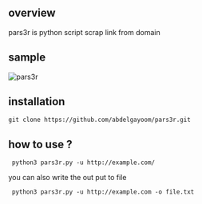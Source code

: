 ## overview 
pars3r is python script scrap link from domain
## sample

![pars3r](https://abduonly54.000webhostapp.com/wp-content/uploads/2020/02/pars3r-768x371.png)

## installation
~~~~
git clone https://github.com/abdelgayoom/pars3r.git
~~~~

## how to use ?
~~~~
 python3 pars3r.py -u http://example.com/ 
~~~~

 you can also write the out put to file
~~~~
 python3 pars3r.py -u http://example.com -o file.txt
~~~~


